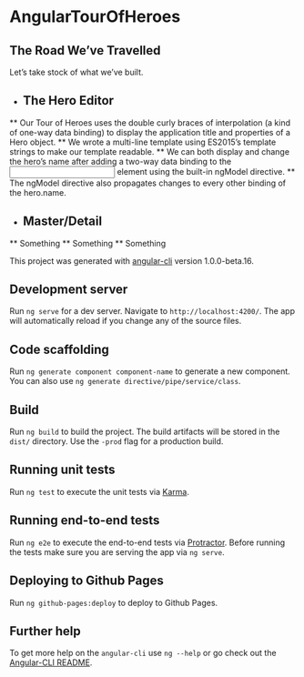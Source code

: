 # AngularTourOfHeroes

## The Road We’ve Travelled

Let’s take stock of what we’ve built.

* ## The Hero Editor
** Our Tour of Heroes uses the double curly braces of interpolation (a kind of one-way data binding) to display the application title and properties of a Hero object.
** We wrote a multi-line template using ES2015’s template strings to make our template readable.
** We can both display and change the hero’s name after adding a two-way data binding to the <input> element using the built-in ngModel directive.
** The ngModel directive also propagates changes to every other binding of the hero.name.
* ## Master/Detail
** Something
** Something
** Something

This project was generated with [angular-cli](https://github.com/angular/angular-cli) version 1.0.0-beta.16.

## Development server
Run `ng serve` for a dev server. Navigate to `http://localhost:4200/`. The app will automatically reload if you change any of the source files.

## Code scaffolding

Run `ng generate component component-name` to generate a new component. You can also use `ng generate directive/pipe/service/class`.

## Build

Run `ng build` to build the project. The build artifacts will be stored in the `dist/` directory. Use the `-prod` flag for a production build.

## Running unit tests

Run `ng test` to execute the unit tests via [Karma](https://karma-runner.github.io).

## Running end-to-end tests

Run `ng e2e` to execute the end-to-end tests via [Protractor](http://www.protractortest.org/). 
Before running the tests make sure you are serving the app via `ng serve`.

## Deploying to Github Pages

Run `ng github-pages:deploy` to deploy to Github Pages.

## Further help

To get more help on the `angular-cli` use `ng --help` or go check out the [Angular-CLI README](https://github.com/angular/angular-cli/blob/master/README.md).

